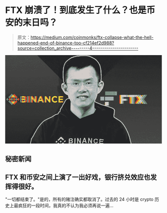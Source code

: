 # FTX 崩溃了！到底发生了什么？也是币安的末日吗？

> 原文：<https://medium.com/coinmonks/ftx-collapse-what-the-hell-happened-end-of-binance-too-cf214ef2d988?source=collection_archive---------4----------------------->

![](img/8767ac3b9c40acd9e291a900dcc6344b.png)

## 秘密新闻

## FTX 和币安之间上演了一出好戏，银行挤兑效应也发挥得很好。

"一切都结束了。"是的，所有的赌注确实都取消了。过去的 24 小时是 crypto 历史上最疯狂的一段时间，我真的不认为我必须再说一遍…